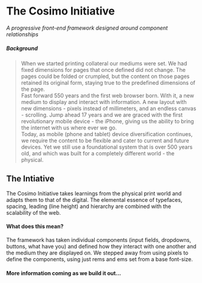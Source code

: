 # The Cosimo Initiative
<i>A progressive front-end framework designed around component relationships</i>


##### Background
>When we started printing collateral our mediums were set. We had fixed dimensions for pages that once defined did not change.  The pages could be folded or crumpled, but the content on those pages retained its original form, staying true to the predefined dimensions of the page.<br>
Fast forward 550 years and the first web browser born. With it, a new medium to display and interact with information. A new layout with new dimensions - pixels instead of millimeters, and an endless canvas - scrolling. Jump ahead 17 years and we are graced with the first revolutionary mobile device - the iPhone, giving us the ability to bring the internet with us where ever we go.<br>
Today, as mobile (phone and tablet) device diversification continues, we require the content to be flexible and cater to current and future devices. Yet we still use a foundational system that is over 500 years old, and which was built for a completely different world - the physical.


## The Intiative
The Cosimo Initiative takes learnings from the physical print world and adapts them to that of the digital. The elemental essence of typefaces, spacing, leading (line height) and hierarchy are combined with the scalability of the web.


#### What does this mean?
The framework has taken individual components (input fields, dropdowns, buttons, what have you) and defined how they interact with one another and the medium they are displayed on. We stepped away from using pixels to define the components, using just rems and ems set from a base font-size.


#### More information coming as we build it out...



<!---
##### Sources of inspiration
Dev Tips - <a href = "https://www.youtube.com/watch?v=UHf3aQz50jQ">REM or EM — What should I use??</a><br>
Studio Thick - <a href = "http://megatype.studiothick.com/">MegaType</a><br>
Studio Thick - <a href="http://www.studiothick.com/essays/web-typography-is-broken/">Web typography is broken. Here’s how we can fix it</a> by Tom Bredin-Grey<br>
Robin Rendle - <a href="https://robinrendle.com/essays/new-web-typography/">The New Web Typography</a><br><br>


![](https://raw.githubusercontent.com/antsav/cosimo/master/src/img/bla.gif "Build")
--->
